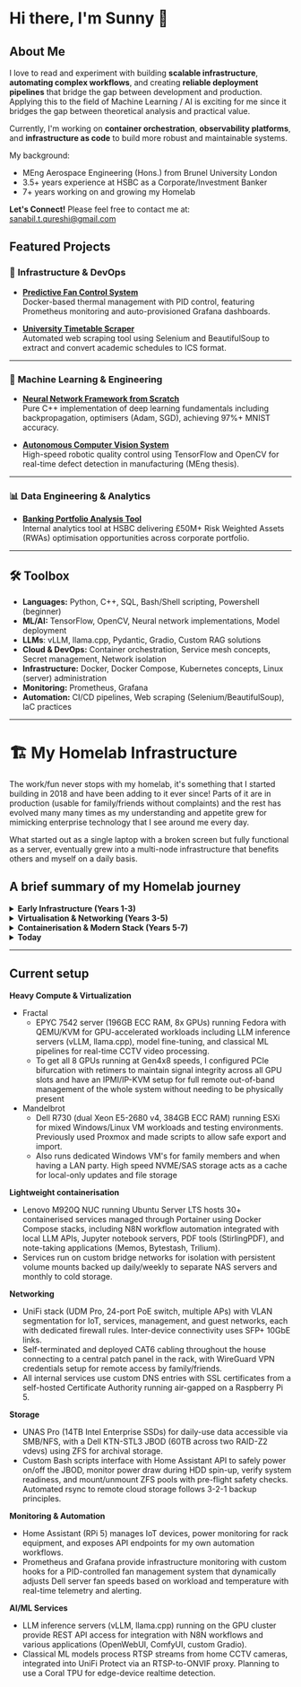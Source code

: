 # Hi there, I'm Sunny 👋 

## About Me

I love to read and experiment with building **scalable infrastructure**, **automating complex workflows**, and creating **reliable deployment pipelines** that bridge the gap between development and production. Applying this to the field of Machine Learning / AI is exciting for me since it bridges the gap between theoretical analysis and practical value.

Currently, I'm working on **container orchestration**, **observability platforms**, and **infrastructure as code** to build more robust and maintainable systems.

My background:

- MEng Aerospace Engineering (Hons.) from Brunel University London
- 3.5+ years experience at HSBC as a Corporate/Investment Banker
- 7+ years working on and growing my Homelab

**Let's Connect!** Please feel free to contact me at: sanabil.t.qureshi@gmail.com

## Featured Projects

### 🔧 **Infrastructure & DevOps**
- **[Predictive Fan Control System](https://github.com/SanabilQureshi/Predictive-Fan-Control-System)**  
   Docker-based thermal management with PID control, featuring Prometheus monitoring and auto-provisioned Grafana dashboards.

- **[University Timetable Scraper](https://github.com/SanabilQureshi/Brunel-Timetable-Scraper)**  
   Automated web scraping tool using Selenium and BeautifulSoup to extract and convert academic schedules to ICS format.

---

### 🤖 **Machine Learning & Engineering**
- **[Neural Network Framework from Scratch](https://github.com/SanabilQureshi/neural_networks.cpp)**  
   Pure C++ implementation of deep learning fundamentals including backpropagation, optimisers (Adam, SGD), achieving 97%+ MNIST accuracy.

- **[Autonomous Computer Vision System](https://github.com/SanabilQureshi/MEng-Autonomous-Computer-Vision-Robot)**  
   High-speed robotic quality control using TensorFlow and OpenCV for real-time defect detection in manufacturing (MEng thesis).

---

### 📊 **Data Engineering & Analytics**
- **[Banking Portfolio Analysis Tool](link)**  
   Internal analytics tool at HSBC delivering £50M+ Risk Weighted Assets (RWAs) optimisation opportunities across corporate portfolio.

---

## 🛠️ Toolbox

- **Languages:** Python, C++, SQL, Bash/Shell scripting, Powershell (beginner)
- **ML/AI:** TensorFlow, OpenCV, Neural network implementations, Model deployment
- **LLMs**: vLLM, llama.cpp,  Pydantic, Gradio, Custom RAG solutions
- **Cloud & DevOps:** Container orchestration, Service mesh concepts, Secret management, Network isolation
- **Infrastructure:** Docker, Docker Compose, Kubernetes concepts, Linux (server) administration
- **Monitoring:** Prometheus, Grafana
- **Automation:** CI/CD pipelines, Web scraping (Selenium/BeautifulSoup), IaC practices



---



# 🏗️ My Homelab Infrastructure

The work/fun never stops with my homelab, it's something that I started building in 2018 and have been adding to it ever since! Parts of it are in production (usable for family/friends without complaints) and the rest has evolved many many times as my understanding and appetite grew for mimicking enterprise technology that I see around me every day. 

What started out as a single laptop with a broken screen but fully functional as a server, eventually grew into a multi-node infrastructure that benefits others and myself on a daily basis.


## A brief summary of my Homelab journey

<details>
<summary><b>Early Infrastructure (Years 1-3)</b></summary>

- Started with a Dell R720 running bare metal Linux for computation and experimentation, learning about hardware, Linux administration, and resource management. Used lots during my MEng course, especially for my dissertations involving molecular dynamics shock-wave analysis and CNN-based machine learning (Bachelors + Masters)
- Explored Windows Server with Hyper-V to understand Microsoft's virtualisation stack while running multiple VMs for family members. Built several custom PCs during this period to learn about hardware compatibility, power requirements, PCIe topology, and component selection.

</details>

<details>
<summary><b>Virtualisation & Networking (Years 3-5)</b></summary>

- Began networking journey with a Cisco RV325 router in bridge mode before eventually obtaining PPPoE credentials and deploying a UDM Pro to replace ISP hardware entirely. Self-deployed CAT6 cabling throughout the house and implemented VLAN segmentation with firewall rules for network isolation.
- Upgraded to Dell R730 with ESXi as the primary hypervisor, experimenting extensively with GPU passthrough and SR-IOV to provide dedicated discrete GPUs to individual VMs. Deployed VMware Horizon to give family members seamless access to their Windows VMs.
- Tested Proxmox as an alternative hypervisor and built a Ceph cluster for high-performance distributed storage during intensive ML training workloads, ultimately gaining valuable exposure to different architectural approaches.

</details>

<details>
<summary><b>Containerisation & Modern Stack (Years 5-7)</b></summary>

- Shifted from heavy virtualisation to containerised services, adopting Docker and Docker Compose with services deployed on a dedicated NUC managed via Portainer. Deployed various reverse proxies (NGINX Proxy Manager) and modern authentication patterns (Authelia, Authentik, Cloudflare Oauth) to allow secure access outside of the network.
- Built the GPU compute workstation (Fractal) and transitioned to QEMU/KVM for Linux-based virtualisation, developing workflow automations for my key daily needs (ZFS storage, power management), IoT (Home Assistant), and AI services (local LLM inference).

</details>

<details>
<summary><b>Today</b></summary>

*Current Stack:* QEMU/KVM, ESXi, Docker/Docker Compose, Portainer, UniFi networking, ZFS, Prometheus/Grafana, WireGuard, vLLM/llama.cpp, Home Assistant, Ubuntu Server/Debian/Fedora

*Previously Used Extensively:* Proxmox, Ceph, Hyper-V, Windows Server, VMware Horizon, Cisco networking, SR-IOV/GPU passthrough

*Core Skills:* Linux system administration, container orchestration, network architecture and security, storage management, infrastructure automation (Bash/Python), monitoring and observability, PKI/certificate management, hardware selection and configuration, GPU infrastructure management

</details>

---

## Current setup

**Heavy Compute & Virtualization**

- Fractal
  - EPYC 7542 server (196GB ECC RAM, 8x GPUs) running Fedora with QEMU/KVM for GPU-accelerated workloads including LLM inference servers (vLLM, llama.cpp), model fine-tuning, and classical ML pipelines for real-time CCTV video processing. 
  - To get all 8 GPUs running at Gen4x8 speeds, I configured PCIe bifurcation with retimers to maintain signal integrity across all GPU slots and have an IPMI/IP-KVM setup for full remote out-of-band management of the whole system without needing to be physically present
- Mandelbrot
  - Dell R730 (dual Xeon E5-2680 v4, 384GB ECC RAM) running ESXi for mixed Windows/Linux VM workloads and testing environments. Previously used Proxmox and made scripts to allow safe export and import.
  - Also runs dedicated Windows VM's for family members and when having a LAN party. High speed NVME/SAS storage acts as a cache for local-only updates and file storage

**Lightweight containerisation**

- Lenovo M920Q NUC running Ubuntu Server LTS hosts 30+ containerised services managed through Portainer using Docker Compose stacks, including N8N workflow automation integrated with local LLM APIs, Jupyter notebook servers, PDF tools (StirlingPDF), and note-taking applications (Memos, Bytestash, Trilium).
- Services run on custom bridge networks for isolation with persistent volume mounts backed up daily/weekly to separate NAS servers and monthly to cold storage.

**Networking**

- UniFi stack (UDM Pro, 24-port PoE switch, multiple APs) with VLAN segmentation for IoT, services, management, and guest networks, each with dedicated firewall rules. Inter-device connectivity uses SFP+ 10GbE links.
- Self-terminated and deployed CAT6 cabling throughout the house connecting to a central patch panel in the rack, with WireGuard VPN credentials setup for remote access by family/friends.
- All internal services use custom DNS entries with SSL certificates from a self-hosted Certificate Authority running air-gapped on a Raspberry Pi 5.

**Storage**

- UNAS Pro (14TB Intel Enterprise SSDs) for daily-use data accessible via SMB/NFS, with a Dell KTN-STL3 JBOD (60TB across two RAID-Z2 vdevs) using ZFS for archival storage.
- Custom Bash scripts interface with Home Assistant API to safely power on/off the JBOD, monitor power draw during HDD spin-up, verify system readiness, and mount/unmount ZFS pools with pre-flight safety checks. Automated rsync to remote cloud storage follows 3-2-1 backup principles.

**Monitoring & Automation**

- Home Assistant (RPi 5) manages IoT devices, power monitoring for rack equipment, and exposes API endpoints for my own automation workflows.
- Prometheus and Grafana provide infrastructure monitoring with custom hooks for a PID-controlled fan management system that dynamically adjusts Dell server fan speeds based on workload and temperature with real-time telemetry and alerting.

**AI/ML Services**

- LLM inference servers (vLLM, llama.cpp) running on the GPU cluster provide REST API access for integration with N8N workflows and various applications (OpenWebUI, ComfyUI, custom Gradio).
- Classical ML models process RTSP streams from home CCTV cameras, integrated into UniFi Protect via an RTSP-to-ONVIF proxy. Planning to use a Coral TPU for edge-device realtime detection.
